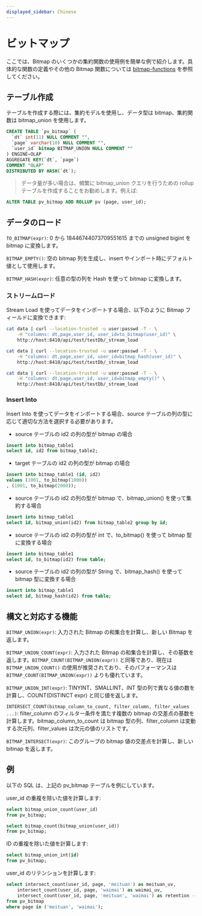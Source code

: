 ```yaml
---
displayed_sidebar: Chinese
---
```


# ビットマップ

ここでは、Bitmap のいくつかの集約関数の使用例を簡単な例で紹介します。具体的な関数の定義やその他の Bitmap 関数については [bitmap-functions](../bitmap-functions/bitmap_and.md) を参照してください。

## テーブル作成

テーブルを作成する際には、集約モデルを使用し、データ型は bitmap、集約関数は bitmap_union を使用します。

```SQL
CREATE TABLE `pv_bitmap` (
  `dt` int(11) NULL COMMENT "",
  `page` varchar(10) NULL COMMENT "",
  `user_id` bitmap BITMAP_UNION NULL COMMENT ""
) ENGINE=OLAP
AGGREGATE KEY(`dt`, `page`)
COMMENT "OLAP"
DISTRIBUTED BY HASH(`dt`);
```

>データ量が多い場合は、頻繁に bitmap_union クエリを行うための rollup テーブルを作成することをお勧めします。例えば:

```SQL
ALTER TABLE pv_bitmap ADD ROLLUP pv (page, user_id);
```

## データのロード

`TO_BITMAP(expr)`: 0 から 18446744073709551615 までの unsigned bigint を bitmap に変換します。

`BITMAP_EMPTY()`: 空の bitmap 列を生成し、insert やインポート時にデフォルト値として使用します。

`BITMAP_HASH(expr)`: 任意の型の列を Hash を使って bitmap に変換します。

### ストリームロード

Stream Load を使ってデータをインポートする場合、以下のように Bitmap フィールドに変換できます:

``` bash
cat data | curl --location-trusted -u user:passwd -T - \
    -H "columns: dt,page,user_id, user_id=to_bitmap(user_id)" \
    http://host:8410/api/test/testDb/_stream_load
```

``` bash
cat data | curl --location-trusted -u user:passwd -T - \
    -H "columns: dt,page,user_id, user_id=bitmap_hash(user_id)" \
    http://host:8410/api/test/testDb/_stream_load
```

``` bash
cat data | curl --location-trusted -u user:passwd -T - \
    -H "columns: dt,page,user_id, user_id=bitmap_empty()" \
    http://host:8410/api/test/testDb/_stream_load
```

### Insert Into

Insert Into を使ってデータをインポートする場合、source テーブルの列の型に応じて適切な方法を選択する必要があります。

* source テーブルの id2 の列の型が bitmap の場合

```SQL
insert into bitmap_table1
select id, id2 from bitmap_table2;
```

* target テーブルの id2 の列の型が bitmap の場合

```SQL
insert into bitmap_table1 (id, id2)
values (1001, to_bitmap(1000))
, (1001, to_bitmap(2000));
```

* source テーブルの id2 の列の型が bitmap で、bitmap_union() を使って集約する場合

```SQL
insert into bitmap_table1
select id, bitmap_union(id2) from bitmap_table2 group by id;
```

* source テーブルの id2 の列の型が int で、to_bitmap() を使って bitmap 型に変換する場合

```SQL
insert into bitmap_table1
select id, to_bitmap(id2) from table;
```

* source テーブルの id2 の列の型が String で、bitmap_hash() を使って bitmap 型に変換する場合

```SQL
insert into bitmap_table1
select id, bitmap_hash(id2) from table;
```

## 構文と対応する機能

`BITMAP_UNION(expr)`: 入力された Bitmap の和集合を計算し、新しい Bitmap を返します。

`BITMAP_UNION_COUNT(expr)`: 入力された Bitmap の和集合を計算し、その基数を返します。`BITMAP_COUNT(BITMAP_UNION(expr))` と同等であり、現在は `BITMAP_UNION_COUNT()` の使用が推奨されており、そのパフォーマンスは `BITMAP_COUNT(BITMAP_UNION(expr))` よりも優れています。

`BITMAP_UNION_INT(expr)`: TINYINT、SMALLINT、INT 型の列で異なる値の数を計算し、COUNT(DISTINCT expr) と同じ値を返します。

`INTERSECT_COUNT(bitmap_column_to_count, filter_column, filter_values ...)`: filter_column のフィルター条件を満たす複数の bitmap の交差点の基数を計算します。bitmap_column_to_count は bitmap 型の列、filter_column は変動する次元列、filter_values は次元の値のリストです。

`BITMAP_INTERSECT(expr)`: このグループの bitmap 値の交差点を計算し、新しい bitmap を返します。

## 例

以下の SQL は、上記の pv_bitmap テーブルを例にしています。

user_id の重複を除いた値を計算します:

```SQL
select bitmap_union_count(user_id)
from pv_bitmap;

select bitmap_count(bitmap_union(user_id))
from pv_bitmap;
```

ID の重複を除いた値を計算します:

```SQL
select bitmap_union_int(id)
from pv_bitmap;
```

user_id のリテンションを計算します:

```SQL
select intersect_count(user_id, page, 'meituan') as meituan_uv,
    intersect_count(user_id, page, 'waimai') as waimai_uv,
    intersect_count(user_id, page, 'meituan', 'waimai') as retention -- 'meituan' と 'waimai' の両方のページに現れたユーザー数
from pv_bitmap
where page in ('meituan', 'waimai');
```
